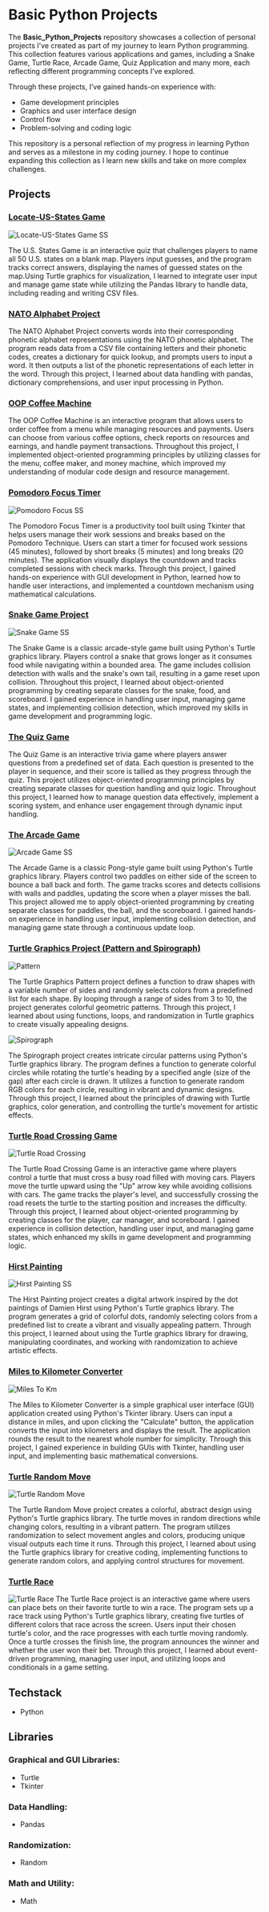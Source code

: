 # Basic Python Projects

The **Basic_Python_Projects** repository showcases a collection of personal projects I’ve created as part of my journey to learn Python programming. This collection features various applications and games, including a Snake Game, Turtle Race, Arcade Game, Quiz Application and many more, each reflecting different programming concepts I’ve explored.

Through these projects, I’ve gained hands-on experience with:

- Game development principles
- Graphics and user interface design
- Control flow
- Problem-solving and coding logic

This repository is a personal reflection of my progress in learning Python and serves as a milestone in my coding journey. I hope to continue expanding this collection as I learn new skills and take on more complex challenges.

## Projects

### [Locate-US-States Game](https://github.com/MansiRaghav/Basic_Python_Projects/tree/c279bf40935e481ac3d1589ff3462d59bfb7b212/Locate-US-States-game)

![Locate-US-States Game SS](Screenshots/Locate-US-StatesGameSS.png)

The U.S. States Game is an interactive quiz that challenges players to name all 50 U.S. states on a blank map. Players input guesses, and the program tracks correct answers, displaying the names of guessed states on the map.Using Turtle graphics for visualization, I learned to integrate user input and manage game state while utilizing the Pandas library to handle data, including reading and writing CSV files. 

### [NATO Alphabet Project](https://github.com/MansiRaghav/Basic_Python_Projects/tree/542fb39eb3fe7bcb6219eff9f6e9acc07af6faf5/NATOAlbhabetProject)

The NATO Alphabet Project converts words into their corresponding phonetic alphabet representations using the NATO phonetic alphabet. The program reads data from a CSV file containing letters and their phonetic codes, creates a dictionary for quick lookup, and prompts users to input a word. It then outputs a list of the phonetic representations of each letter in the word. Through this project, I learned about data handling with pandas, dictionary comprehensions, and user input processing in Python.

### [OOP Coffee Machine](https://github.com/MansiRaghav/Basic_Python_Projects/tree/542fb39eb3fe7bcb6219eff9f6e9acc07af6faf5/OOP-Coffee-Machine)

The OOP Coffee Machine is an interactive program that allows users to order coffee from a menu while managing resources and payments. Users can choose from various coffee options, check reports on resources and earnings, and handle payment transactions. Throughout this project, I implemented object-oriented programming principles by utilizing classes for the menu, coffee maker, and money machine, which improved my understanding of modular code design and resource management.

### [Pomodoro Focus Timer](https://github.com/MansiRaghav/Basic_Python_Projects/tree/542fb39eb3fe7bcb6219eff9f6e9acc07af6faf5/Pomodoro%20Focus)

![Pomodoro Focus SS](Screenshots/PomodoroFocusSS.png)

The Pomodoro Focus Timer is a productivity tool built using Tkinter that helps users manage their work sessions and breaks based on the Pomodoro Technique. Users can start a timer for focused work sessions (45 minutes), followed by short breaks (5 minutes) and long breaks (20 minutes). The application visually displays the countdown and tracks completed sessions with check marks. Through this project, I gained hands-on experience with GUI development in Python, learned how to handle user interactions, and implemented a countdown mechanism using mathematical calculations.

### [Snake Game Project](https://github.com/MansiRaghav/Basic_Python_Projects/tree/542fb39eb3fe7bcb6219eff9f6e9acc07af6faf5/SnakeGameProject)

![Snake Game SS](Screenshots/SnakeGameSS.png)

The Snake Game is a classic arcade-style game built using Python's Turtle graphics library. Players control a snake that grows longer as it consumes food while navigating within a bounded area. The game includes collision detection with walls and the snake's own tail, resulting in a game reset upon collision. Throughout this project, I learned about object-oriented programming by creating separate classes for the snake, food, and scoreboard. I gained experience in handling user input, managing game states, and implementing collision detection, which improved my skills in game development and programming logic.

### [The Quiz Game](https://github.com/MansiRaghav/Basic_Python_Projects/tree/542fb39eb3fe7bcb6219eff9f6e9acc07af6faf5/The-Quiz-Game)

The Quiz Game is an interactive trivia game where players answer questions from a predefined set of data. Each question is presented to the player in sequence, and their score is tallied as they progress through the quiz. This project utilizes object-oriented programming principles by creating separate classes for question handling and quiz logic. Throughout this project, I learned how to manage question data effectively, implement a scoring system, and enhance user engagement through dynamic input handling. 

### [The Arcade Game](https://github.com/MansiRaghav/Basic_Python_Projects/tree/542fb39eb3fe7bcb6219eff9f6e9acc07af6faf5/TheArcadeGame)

![Arcade Game SS](Screenshots/TheArcadeGameSS.png)

The Arcade Game is a classic Pong-style game built using Python's Turtle graphics library. Players control two paddles on either side of the screen to bounce a ball back and forth. The game tracks scores and detects collisions with walls and paddles, updating the score when a player misses the ball. This project allowed me to apply object-oriented programming by creating separate classes for paddles, the ball, and the scoreboard. I gained hands-on experience in handling user input, implementing collision detection, and managing game state through a continuous update loop.

### [Turtle Graphics Project (Pattern and Spirograph)](https://github.com/MansiRaghav/Basic_Python_Projects/tree/542fb39eb3fe7bcb6219eff9f6e9acc07af6faf5/Turtle%20Graphics)

![Pattern](Screenshots/PatternSS.png)

The Turtle Graphics Pattern project defines a function to draw shapes with a variable number of sides and randomly selects colors from a predefined list for each shape. By looping through a range of sides from 3 to 10, the project generates colorful geometric patterns. Through this project, I learned about using functions, loops, and randomization in Turtle graphics to create visually appealing designs.

![Spirograph](Screenshots/SpirographSS.png)

The Spirograph project creates intricate circular patterns using Python's Turtle graphics library. The program defines a function to generate colorful circles while rotating the turtle's heading by a specified angle (size of the gap) after each circle is drawn. It utilizes a function to generate random RGB colors for each circle, resulting in vibrant and dynamic designs. Through this project, I learned about the principles of drawing with Turtle graphics, color generation, and controlling the turtle's movement for artistic effects.

### [Turtle Road Crossing Game](https://github.com/MansiRaghav/Basic_Python_Projects/tree/542fb39eb3fe7bcb6219eff9f6e9acc07af6faf5/Turtle_Road_Crossing_Game)

![Turtle Road Crossing](Screenshots/TurtleRoadCrossingSS.png)

The Turtle Road Crossing Game is an interactive game where players control a turtle that must cross a busy road filled with moving cars. Players move the turtle upward using the "Up" arrow key while avoiding collisions with cars. The game tracks the player's level, and successfully crossing the road resets the turtle to the starting position and increases the difficulty. Through this project, I learned about object-oriented programming by creating classes for the player, car manager, and scoreboard. I gained experience in collision detection, handling user input, and managing game states, which enhanced my skills in game development and programming logic.

### [Hirst Painting](https://github.com/MansiRaghav/Basic_Python_Projects/blob/542fb39eb3fe7bcb6219eff9f6e9acc07af6faf5/Hirst_Painting.py)

![Hirst Painting SS](Screenshots/HirstPaintingSS.png)

The Hirst Painting project creates a digital artwork inspired by the dot paintings of Damien Hirst using Python's Turtle graphics library. The program generates a grid of colorful dots, randomly selecting colors from a predefined list to create a vibrant and visually appealing pattern. Through this project, I learned about using the Turtle graphics library for drawing, manipulating coordinates, and working with randomization to achieve artistic effects.

### [Miles to Kilometer Converter](https://github.com/MansiRaghav/Basic_Python_Projects/blob/542fb39eb3fe7bcb6219eff9f6e9acc07af6faf5/Mile_To_Kilometer_Convertor.py)

![Miles To Km](Screenshots/MileConverterSS.png)

The Miles to Kilometer Converter is a simple graphical user interface (GUI) application created using Python's Tkinter library. Users can input a distance in miles, and upon clicking the "Calculate" button, the application converts the input into kilometers and displays the result. The application rounds the result to the nearest whole number for simplicity. Through this project, I gained experience in building GUIs with Tkinter, handling user input, and implementing basic mathematical conversions.

### [Turtle Random Move](https://github.com/MansiRaghav/Basic_Python_Projects/blob/542fb39eb3fe7bcb6219eff9f6e9acc07af6faf5/Turtle-_Random_Move.py)

![Turtle Random Move](Screenshots/TurtleRandomMoveSS.png)

The Turtle Random Move project creates a colorful, abstract design using Python's Turtle graphics library. The turtle moves in random directions while changing colors, resulting in a vibrant pattern. The program utilizes randomization to select movement angles and colors, producing unique visual outputs each time it runs. Through this project, I learned about using the Turtle graphics library for creative coding, implementing functions to generate random colors, and applying control structures for movement. 

### [Turtle Race](https://github.com/MansiRaghav/Basic_Python_Projects/blob/542fb39eb3fe7bcb6219eff9f6e9acc07af6faf5/Turtle_Race.py)

![Turtle Race](Screenshots/TurtleRaceSS.jpg)
The Turtle Race project is an interactive game where users can place bets on their favorite turtle to win a race. The program sets up a race track using Python's Turtle graphics library, creating five turtles of different colors that race across the screen. Users input their chosen turtle's color, and the race progresses with each turtle moving randomly. Once a turtle crosses the finish line, the program announces the winner and whether the user won their bet. Through this project, I learned about event-driven programming, managing user input, and utilizing loops and conditionals in a game setting. 

## Techstack

- Python

## Libraries 

### Graphical and GUI Libraries:

- Turtle
- Tkinter

### Data Handling:
- Pandas

### Randomization:
- Random

### Math and Utility:
- Math










